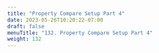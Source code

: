 ```yaml
---
title: "Property Compare Setup Part 4"
date: 2023-05-26T10:20:22-07:00
draft: false
menuTitle: "132. Property Compare Setup Part 4"
weight: 132
---
```


